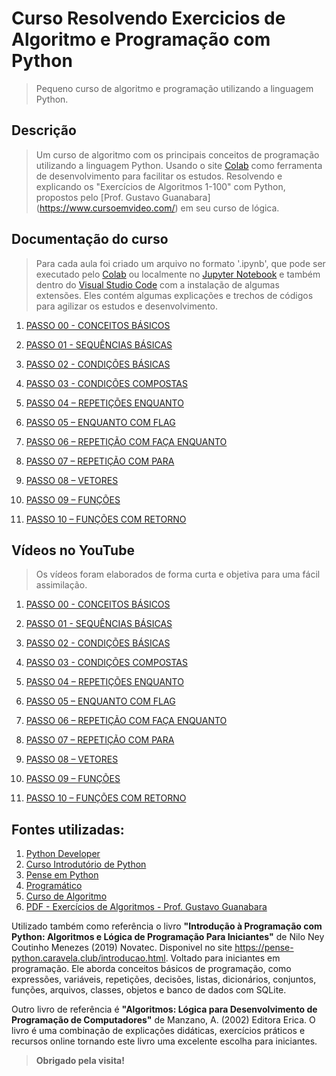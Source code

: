 # Curso Resolvendo Exercicios de Algoritmo e Programação com Python

> Pequeno curso de algoritmo e programação utilizando a linguagem Python.

## Descrição

> Um curso de algoritmo com os principais conceitos de programação utilizando a linguagem Python.
Usando o site [Colab](https://colab.research.google.com/) como ferramenta de desenvolvimento para facilitar os estudos.
Resolvendo e explicando os "Exercícios de Algoritmos 1-100" com Python, propostos pelo [Prof. Gustavo Guanabara] (https://www.cursoemvideo.com/) em seu curso de lógica.

## Documentação do curso

> Para cada aula foi criado um arquivo no formato '.ipynb', que pode ser executado pelo [Colab](https://colab.research.google.com/) ou localmente no [Jupyter Notebook](https://jupyter.org/) e também dentro do [Visual Studio Code](https://code.visualstudio.com/) com a instalação de algumas extensões. Eles contém algumas explicações e trechos de códigos para agilizar os estudos e desenvolvimento.

1. [PASSO 00 - CONCEITOS BÁSICOS](https://github.com/herlonrl/ResolvendoExerciciosLogicaPython/blob/main/PASSO_00_CONCEITOS_BASICOS.ipynb)

2. [PASSO 01 - SEQUÊNCIAS BÁSICAS](https://github.com/herlonrl/ResolvendoExerciciosLogicaPython/blob/main/PASSO_01_SEQUENCIAS_BASICAS.ipynb)

3. [PASSO 02 - CONDIÇÕES BÁSICAS](https://github.com/herlonrl/ResolvendoExerciciosLogicaPython/blob/main/PASSO_02_CONDICOES_BASICAS.ipynb)

4. [PASSO 03 - CONDIÇÕES COMPOSTAS](https://github.com/herlonrl/ResolvendoExerciciosLogicaPython/blob/main/PASSO_03_CONDICOES_COMPOSTAS.ipynb)

5. [PASSO 04 – REPETIÇÕES ENQUANTO](https://github.com/herlonrl/ResolvendoExerciciosLogicaPython/blob/main/PASSO_04_REPETICOES_ENQUANTO.ipynb)

6. [PASSO 05 – ENQUANTO COM FLAG](https://github.com/herlonrl/ResolvendoExerciciosLogicaPython/blob/main/PASSO_05_ENQUANTO_COM_FLAG.ipynb)

7. [PASSO 06 – REPETIÇÃO COM FAÇA ENQUANTO](https://github.com/herlonrl/ResolvendoExerciciosLogicaPython/blob/main/PASSO_06_REPETICAO_COM_FACA_ENQUANTO.ipynb)

8. [PASSO 07 – REPETIÇÃO COM PARA](https://github.com/herlonrl/ResolvendoExerciciosLogicaPython/blob/main/PASSO_07_REPETICAO_COM_PARA.ipynb)

9. [PASSO 08 – VETORES](https://github.com/herlonrl/ResolvendoExerciciosLogicaPython/blob/main/PASSO_08_VETORES.ipynb)

10. [PASSO 09 – FUNÇÕES](https://github.com/herlonrl/ResolvendoExerciciosLogicaPython/blob/main/PASSO_09_FUNCOES.ipynb)

11. [PASSO 10 – FUNÇÕES COM RETORNO](https://github.com/herlonrl/ResolvendoExerciciosLogicaPython/blob/main/PASSO_10_FUNCOES_COM_RETORNO.ipynb)


## Vídeos no YouTube

> Os vídeos foram elaborados de forma curta e objetiva para uma fácil assimilação.

1. [PASSO 00 - CONCEITOS BÁSICOS]()

2. [PASSO 01 - SEQUÊNCIAS BÁSICAS]()

3. [PASSO 02 - CONDIÇÕES BÁSICAS]()

4. [PASSO 03 - CONDIÇÕES COMPOSTAS]()

5. [PASSO 04 – REPETIÇÕES ENQUANTO]()

6. [PASSO 05 – ENQUANTO COM FLAG]()

7. [PASSO 06 – REPETIÇÃO COM FAÇA ENQUANTO]()

8. [PASSO 07 – REPETIÇÃO COM PARA]()

9. [PASSO 08 – VETORES]()

10. [PASSO 09 – FUNÇÕES]()

11. [PASSO 10 – FUNÇÕES COM RETORNO]()


## Fontes utilizadas:

1. [Python Developer](https://roadmap.sh/python)
2. [Curso Introdutório de Python](https://curso.grupysanca.com.br/pt/latest/index.html)
3. [Pense em Python](https://pense-python.caravela.club/introducao.html)
4. [Programático](https://programatico.com.br/)
5. [Curso de Algoritmo](https://www.cursoemvideo.com/curso/curso-de-algoritmo/)
6. [PDF - Exercícios de Algoritmos - Prof. Gustavo Guanabara](https://www.cursoemvideo.com/wp-content/uploads/2020/10/Exerci%CC%81cios-de-Algoritmos-1-100.pdf)

Utilizado também como referência o livro **"Introdução à Programação com Python: Algoritmos e Lógica de Programação Para Iniciantes"** de Nilo Ney Coutinho Menezes (2019) Novatec.
Disponivel no site https://pense-python.caravela.club/introducao.html.
Voltado para iniciantes em programação. Ele aborda conceitos básicos de programação, como expressões, variáveis, repetições, decisões, listas, dicionários, conjuntos, funções, arquivos, classes, objetos e banco de dados com SQLite.

Outro livro de referência é **"Algoritmos: Lógica para Desenvolvimento de Programação de Computadores"** de Manzano, A. (2002) Editora Erica.
O livro é uma combinação de explicações didáticas, exercícios práticos e recursos online tornando este livro uma excelente escolha para iniciantes.

> **Obrigado pela visita!**